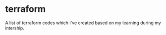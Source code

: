 # terraform

A list of terraform codes which I've created based on my learning during my intership.
